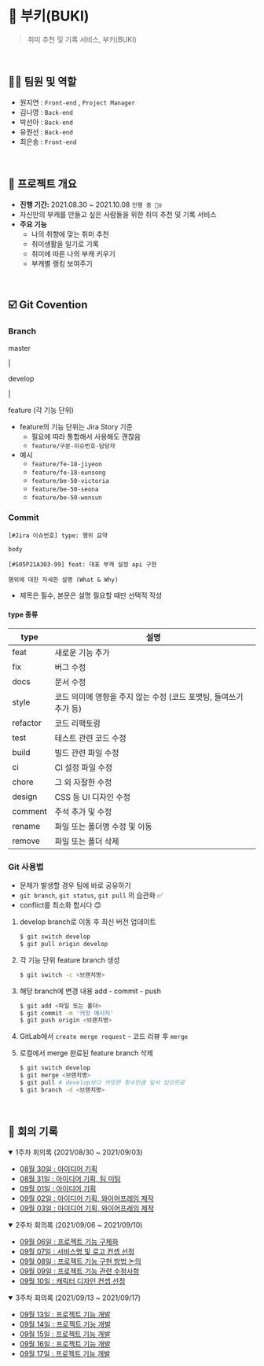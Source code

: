 # 🔮 부키(BUKI)

> 취미 추천 및 기록 서비스, 부키(BUKI)

<br>

## 🧑‍💻 팀원 및 역할

- 원지연 : `Front-end` , `Project Manager`
- 김나영 : `Back-end`
- 박선아 : `Back-end`
- 유원선 : `Back-end`
- 최은송 : `Front-end`

<br>

## 📆 프로젝트 개요

- **진행 기간:** 2021.08.30 ~ 2021.10.08  `진행 중 🏃‍♀️`
- 자신만의 부캐를 만들고 싶은 사람들을 위한 취미 추천 및 기록 서비스
- **주요 기능**
  - 나의 취향에 맞는 취미 추천
  - 취미생활을 일기로 기록
  - 취미에 따른 나의 부캐 키우기
  - 부캐별 랭킹 보여주기

<br>

## ☑️ Git Covention

### Branch

master

|

develop

|

feature (각 기능 단위)

- feature의 기능 단위는 Jira Story 기준
    - 필요에 따라 통합해서 사용해도 괜찮음
    - `feature/구분-이슈번호-담당자`
- 예시
    - `feature/fe-18-jiyeon`
    - `feature/fe-18-eunsong`
    - `feature/be-50-victoria`
    - `feature/be-50-seona`
    - `feature/be-50-wonsun`

### Commit

```
[#Jira 이슈번호] type: 행위 요약

body
```

```
[#S05P21A303-99] feat: 대표 부캐 설정 api 구현

행위에 대한 자세한 설명 (What & Why)
```

- 제목은 필수, 본문은 설명 필요할 때만 선택적 작성

#### type 종류

| type     | 설명                                                         |
| -------- | ------------------------------------------------------------ |
| feat     | 새로운 기능 추가                                             |
| fix      | 버그 수정                                                    |
| docs     | 문서 수정                                                    |
| style    | 코드 의미에 영향을 주지 않는 수정 (코드 포맷팅, 들여쓰기 추가 등) |
| refactor | 코드 리팩토링                                                |
| test     | 테스트 관련 코드 수정                                        |
| build    | 빌드 관련 파일 수정                                          |
| ci       | CI 설정 파일 수정                                            |
| chore    | 그 외 자잘한 수정                                            |
| design   | CSS 등 UI 디자인 수정                                        |
| comment  | 주석 추가 및 수정                                            |
| rename   | 파일 또는 폴더명 수정 및 이동                                |
| remove   | 파일 또는 폴더 삭제                                          |

### Git 사용법

- 문제가 발생할 경우 팀에 바로 공유하기
- `git branch`, `git status`, `git pull` 의 습관화 ✅
- conflict를 최소화 합시다 😊

1. develop branch로 이동 후 최신 버전 업데이트

    ```bash
    $ git switch develop
    $ git pull origin develop
    ```

2. 각 기능 단위 feature branch 생성

    ```bash
    $ git switch -c <브랜치명>
    ```

3. 해당 branch에 변경 내용 add - commit - push

    ```bash
    $ git add <파일 또는 폴더>
    $ git commit -m '커밋 메시지'
    $ git push origin <브랜치명>
    ```

4. GitLab에서 `create merge request` - 코드 리뷰 후 `merge`
5. 로컬에서 merge 완료된 feature branch 삭제

    ```bash
    $ git switch develop
    $ git merge <브랜치명>
    $ git pull # develop보다 커밋한 횟수만큼 앞서 있으므로
    $ git branch -d <브랜치명>
    ```

<br>

## 📝 회의 기록

<details open>
  <summary>1주차 회의록 (2021/08/30 ~ 2021/09/03)</summary>
  <ul>
    <li><a href="./docs/dev_log/20210830_회의록.md">08월 30일 : 아이디어 기획</a></li>
    <li><a href="./docs/dev_log/20210831_회의록.md">08월 31일 : 아이디어 기획, 팀 미팅</a></li>
    <li><a href="./docs/dev_log/20210901_회의록.md">09월 01일 : 아이디어 기획</a></li>
    <li><a href="./docs/dev_log/20210902_회의록.md">09월 02일 : 아이디어 기획, 와이어프레임 제작</a></li>
    <li><a href="./docs/dev_log/20210903_회의록.md">09월 03일 : 아이디어 기획, 와이어프레임 제작</a></li>
  </ul>
</details>

<details open>
  <summary>2주차 회의록 (2021/09/06 ~ 2021/09/10)</summary>
  <ul>
    <li><a href="./docs/dev_log/20210906_회의록.md">09월 06일 : 프로젝트 기능 구체화</a></li>
    <li><a href="./docs/dev_log/20210907_회의록.md">09월 07일 : 서비스명 및 로고 컨셉 선정</a></li>
    <li><a href="./docs/dev_log/20210908_회의록.md">09월 08일 : 프로젝트 기능 구현 방법 논의</a></li>
    <li><a href="./docs/dev_log/20210909_회의록.md">09월 09일 : 프로젝트 기능 관련 수정사항</a></li>
    <li><a href="./docs/dev_log/20210910_회의록.md">09월 10일 : 캐릭터 디자인 컨셉 선정</a></li>
  </ul>
</details>
<details open>
  <summary>3주차 회의록 (2021/09/13 ~ 2021/09/17)</summary>
  <ul>
    <li><a href="./docs/dev_log/20210913_회의록.md">09월 13일 : 프로젝트 기능 개발</a></li>
    <li><a href="./docs/dev_log/20210914_회의록.md">09월 14일 : 프로젝트 기능 개발</a></li>
    <li><a href="./docs/dev_log/20210915_회의록.md">09월 15일 : 프로젝트 기능 개발</a></li>
    <li><a href="./docs/dev_log/20210916_회의록.md">09월 16일 : 프로젝트 기능 개발</a></li>
    <li><a href="./docs/dev_log/20210917_회의록.md">09월 17일 : 프로젝트 기능 개발</a></li>
  </ul>
</details>
